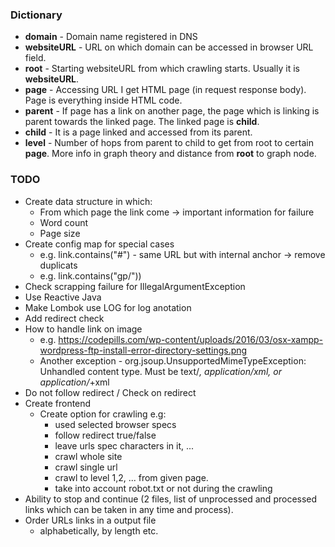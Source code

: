 ### Dictionary ###

* **domain** - Domain name registered in DNS
* **websiteURL** - URL on which domain can be accessed in browser URL field.
* **root** - Starting websiteURL from which crawling starts. Usually it is **websiteURL**.
* **page** - Accessing URL I get HTML page (in request response body). Page is everything inside HTML code. 
* **parent** - If page has a link on another page, the page which is linking is parent towards the linked page. The linked page is **child**.
* **child** - It is a page linked and accessed from its parent.
* **level** - Number of hops from parent to child to get from root to certain **page**. More info in graph theory and distance from **root** to graph node.  

### TODO ###

* Create data structure in which:
  * From which page the link come -> important information for failure
  * Word count
  * Page size
* Create config map for special cases
  * e.g. link.contains("#") - same URL but with internal anchor -> remove duplicats 
  * e.g. link.contains("gp/"))
* Check scrapping failure for IllegalArgumentException
* Use Reactive Java
* Make Lombok use LOG for log anotation 
* Add redirect check
* How to handle link on image
  * e.g. https://codepills.com/wp-content/uploads/2016/03/osx-xampp-wordpress-ftp-install-error-directory-settings.png
  * Another exception - org.jsoup.UnsupportedMimeTypeException: Unhandled content type. Must be text/*, application/xml, or application/*+xml
* Do not follow redirect / Check on redirect
* Create frontend
  * Create option for crawling e.g: 
    * used selected browser specs
    * follow redirect true/false
    * leave urls spec characters in it, ...
    * crawl whole site
    * crawl single url
    * crawl to level 1,2, ... from given page.
    * take into account robot.txt or not during the crawling
* Ability to stop and continue (2 files, list of unprocessed and processed links which can be taken in any time and process).
* Order URLs links in a output file
  * alphabetically, by length etc.
